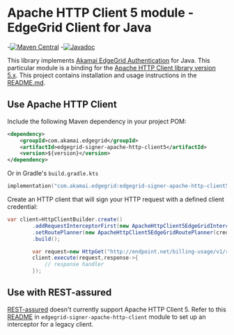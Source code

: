 # Apache HTTP Client 5 module - EdgeGrid Client for Java

-[![Maven Central](https://maven-badges.herokuapp.com/maven-central/com.akamai.edgegrid/edgegrid-signer-apache-http-client5/badge.svg)](https://maven-badges.herokuapp.com/maven-central/com.akamai.edgegrid/edgegrid-signer-apache-http-client5)
-[![Javadoc](http://www.javadoc.io/badge/com.akamai.edgegrid/edgegrid-signer-apache-http-client5.svg)](http://www.javadoc.io/doc/com.akamai.edgegrid/edgegrid-signer-apache-http-client5)

This library
implements [Akamai EdgeGrid Authentication](https://techdocs.akamai.com/developer/docs/authenticate-with-edgegrid) for
Java.
This particular module is a binding for the [Apache HTTP Client library version 5.x](https://hc.apache.org/).
This project contains installation and usage instructions in the [README.md](../README.md).

## Use Apache HTTP Client

Include the following Maven dependency in your project POM:

```xml
<dependency>
    <groupId>com.akamai.edgegrid</groupId>
    <artifactId>edgegrid-signer-apache-http-client5</artifactId>
    <version>${version}</version>
</dependency>
```

Or in Gradle's `build.gradle.kts`
```kotlin
implementation("com.akamai.edgegrid:edgegrid-signer-apache-http-client5:$version")
```

Create an HTTP client that will sign your HTTP request with a defined client credential:

```java
var client=HttpClientBuilder.create()
        .addRequestInterceptorFirst(new ApacheHttpClient5EdgeGridInterceptor(credential))
        .setRoutePlanner(new ApacheHttpClient5EdgeGridRoutePlanner(credential))
        .build();

        var request=new HttpGet("http://endpoint.net/billing-usage/v1/reportSources");
        client.execute(request,response->{
            // response handler
        });
```

## Use with REST-assured

[REST-assured](https://github.com/rest-assured/rest-assured) doesn't currently support Apache HTTP Client 5. Refer to
this [README](/edgegrid-signer-apache-http-client/README.md) in `edgegrid-signer-apache-http-client` module to set up
an interceptor for a legacy client.
